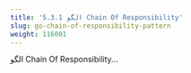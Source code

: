 ```yaml
---
title: '5.3.1 الگو Chain Of Responsibility'
slug: go-chain-of-responsibility-pattern
weight: 116001
---
```


الگو Chain Of Responsibility...